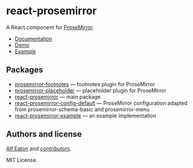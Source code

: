 # react-prosemirror

A React component for [ProseMirror](http://prosemirror.net/).

* [Documentation](https://github.com/hubgit/react-prosemirror/blob/master/packages/react-prosemirror/README.md)
* [Demo](http://git.macropus.org/react-prosemirror/)
* [Example](https://github.com/hubgit/react-prosemirror/tree/master/packages/react-prosemirror-example)

## Packages

* [prosemirror-footnotes](https://github.com/hubgit/react-prosemirror/blob/master/packages/prosemirror-footnotes) — footnotes plugin for ProseMirror
* [prosemirror-placeholder](https://github.com/hubgit/react-prosemirror/blob/master/packages/prosemirror-placeholder) — placeholder plugin for ProseMirror
* [react-prosemirror](https://github.com/hubgit/react-prosemirror/blob/master/packages/react-prosemirror) — main package
* [react-prosemirror-config-default](https://github.com/hubgit/react-prosemirror/blob/master/packages/react-prosemirror-config-default) — ProseMirror configuration adapted from prosemirror-schema-basic and prosemirror-menu
* [react-prosemirror-example](https://github.com/hubgit/react-prosemirror/blob/master/packages/react-prosemirror) — an example implementation

## Authors and license

[Alf Eaton](https://github.com/hubgit) and [contributors](https://github.com/hubgit/react-prosemirror/graphs/contributors).

MIT License.
